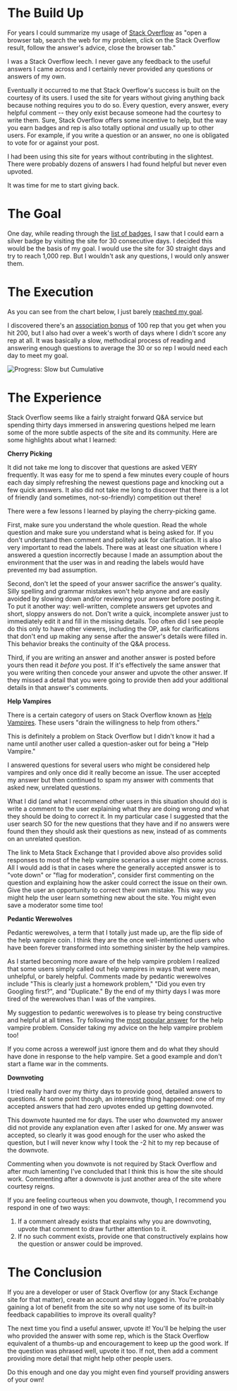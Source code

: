 # The Build Up

For years I could summarize my usage of [Stack Overflow](http://www.stackoverflow.com) as "open a browser tab, search the web for my problem, click on the Stack Overflow result, follow the answer's advice, close the browser tab." 

I was a Stack Overflow leech. I never gave any feedback to the useful answers I came across and I certainly never provided any questions or answers of my own.

Eventually it occurred to me that Stack Overflow's success is built on the courtesy of its users. I used the site for years without giving anything back because nothing requires you to do so. Every question, every answer, every helpful comment -- they only exist because someone had the courtesy to write them. Sure, Stack Overflow offers some incentive to help, but the way you earn badges and rep is also totally optional *and* usually up to other users. For example, if you write a question or an answer, no one is obligated to vote for or against your post.

I had been using this site for years without contributing in the slightest. There were probably dozens of answers I had found helpful but never even upvoted.

It was time for me to start giving back.

# The Goal

One day, while reading through the [list of badges](http://stackoverflow.com/help/badges), I saw that I could earn a silver badge by visiting the site for 30 consecutive days. I decided this would be the basis of my goal. I would use the site for 30 straight days and try to reach 1,000 rep. But I wouldn't ask any questions, I would only answer them.

# The Execution

As you can see from the chart below, I just barely [reached my goal](http://stackoverflow.com/users/1696044/erik-gillespie).

I discovered there's an [association bonus](http://blog.stackoverflow.com/2009/07/cross-site-account-associations/) of 100 rep that you get when you hit 200, but I also had over a week's worth of days where I didn't score any rep at all. It was basically a slow, methodical process of reading and answering enough questions to average the 30 or so rep I would need each day to meet my goal.

![Progress: Slow but Cumulative](http://technicalrex.files.wordpress.com/2014/07/30daysofanswerschart1.png)

# The Experience

Stack Overflow seems like a fairly straight forward Q&amp;A service but spending thirty days immersed in answering questions helped me learn some of the more subtle aspects of the site and its community. Here are some highlights about what I learned:

**Cherry Picking**

It did not take me long to discover that questions are asked VERY frequently. It was easy for me to spend a few minutes every couple of hours each day simply refreshing the newest questions page and knocking out a few quick answers. It also did not take me long to discover that there is a lot of friendly (and sometimes, not-so-friendly) competition out there!

There were a few lessons I learned by playing the cherry-picking game.

First, make sure you understand the whole question. Read the whole question and make sure you understand what is being asked for. If you don't understand then comment and politely ask for clarification. It is also very important to read the labels. There was at least one situation where I answered a question incorrectly because I made an assumption about the environment that the user was in and reading the labels would have prevented my bad assumption.

Second, don't let the speed of your answer sacrifice the answer's quality. Silly spelling and grammar mistakes won't help anyone and are easily avoided by slowing down and/or reviewing your answer before posting it. To put it another way: well-written, complete answers get upvotes and short, sloppy answers do not. Don't write a quick, incomplete answer just to immediately edit it and fill in the missing details. Too often did I see people do this only to have other viewers, including the OP, ask for clarifications that don't end up making any sense after the answer's details were filled in. This behavior breaks the continuity of the Q&amp;A process.

Third, if you are writing an answer and another answer is posted before yours then read it *before* you post. If it's effectively the same answer that you were writing then concede your answer and upvote the other answer. If they missed a detail that you were going to provide then add your additional details in that answer's comments.

**Help Vampires**

There is a certain category of users on Stack Overflow known as [Help Vampires](http://meta.stackexchange.com/questions/19665/the-help-vampire-problem). These users "drain the willingness to help from others."

This is definitely a problem on Stack Overflow but I didn't know it had a name until another user called a question-asker out for being a "Help Vampire."

I answered questions for several users who might be considered help vampires and only once did it really become an issue. The user accepted my answer but then continued to spam my answer with comments that asked new, unrelated questions.

What I did (and what I recommend other users in this situation should do) is write a comment to the user explaining what they are doing wrong *and* what they should be doing to correct it. In my particular case I suggested that the user search SO for the new questions that they have and if no answers were found then they should ask their questions as new, instead of as comments on an unrelated question.

The link to Meta Stack Exchange that I provided above also provides solid responses to most of the help vampire scenarios a user might come across. All I would add is that in cases where the generally accepted answer is to "vote down" or "flag for moderation", consider first commenting on the question and explaining how the asker could correct the issue on their own. Give the user an opportunity to correct their own mistake. This way you might help the user learn something new about the site. You might even save a moderator some time too!

**Pedantic Werewolves**

Pedantic werewolves, a term that I totally just made up, are the flip side of the help vampire coin. I think they are the once well-intentioned users who have been forever transformed into something sinister by the help vampires.

As I started becoming more aware of the help vampire problem I realized that some users simply called out help vampires in ways that were mean, unhelpful, or barely helpful. Comments made by pedantic werewolves include "This is clearly just a homework problem," "Did you even try Googling first?", and "Duplicate." By the end of my thirty days I was more tired of the werewolves than I was of the vampires.

My suggestion to pedantic werewolves is to please try being constructive and helpful at all times. Try following the [most popular answer](http://meta.stackexchange.com/questions/19665/the-help-vampire-problem#19673) for the help vampire problem. Consider taking my advice on the help vampire problem too!

If you come across a werewolf just ignore them and do what they should have done in response to the help vampire. Set a good example and don't start a flame war in the comments.

**Downvoting**

I tried really hard over my thirty days to provide good, detailed answers to questions. At some point though, an interesting thing happened: one of my accepted answers that had zero upvotes ended up getting downvoted.

This downvote haunted me for days. The user who downvoted my answer did not provide any explanation even after I asked for one. My answer was accepted, so clearly it was good enough for the user who asked the question, but I will never know why I took the -2 hit to my rep because of the downvote.

Commenting when you downvote is not required by Stack Overflow and after much lamenting I've concluded that I think this is how the site should work. Commenting after a downvote is just another area of the site where courtesy reigns.

If you are feeling courteous when you downvote, though, I recommend you respond in one of two ways:

1. If a comment already exists that explains why you are downvoting, upvote that comment to draw further attention to it.
2. If no such comment exists, provide one that constructively explains how the question or answer could be improved.

# The Conclusion

If you are a developer or user of Stack Overflow (or any Stack Exchange site for that matter), create an account and stay logged in. You're probably gaining a lot of benefit from the site so why not use some of its built-in feedback capabilities to improve its overall quality?

The next time you find a useful answer, upvote it! You'll be helping the user who provided the answer with some rep, which is the Stack Overflow equivalent of a thumbs-up and encouragement to keep up the good work. If the question was phrased well, upvote it too. If not, then add a comment providing more detail that might help other people users.

Do this enough and one day you might even find yourself providing answers of your own!